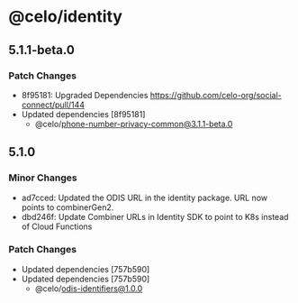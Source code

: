 # @celo/identity

## 5.1.1-beta.0

### Patch Changes

- 8f95181: Upgraded Dependencies https://github.com/celo-org/social-connect/pull/144
- Updated dependencies [8f95181]
  - @celo/phone-number-privacy-common@3.1.1-beta.0

## 5.1.0

### Minor Changes

- ad7cced: Updated the ODIS URL in the identity package. URL now points to combinerGen2.
- dbd246f: Update Combiner URLs in Identity SDK to point to K8s instead of Cloud Functions

### Patch Changes

- Updated dependencies [757b590]
- Updated dependencies [757b590]
  - @celo/odis-identifiers@1.0.0
